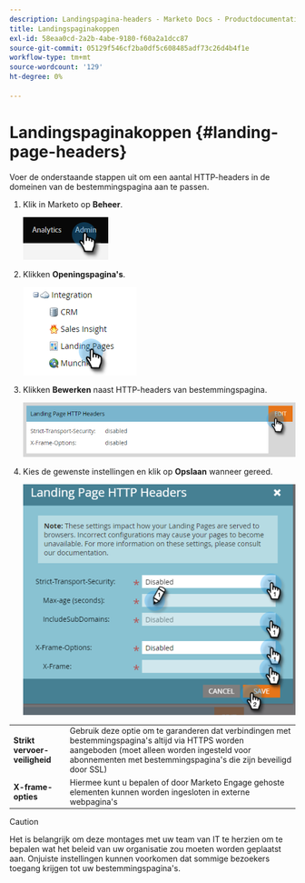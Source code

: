 ```yaml
---
description: Landingspagina-headers - Marketo Docs - Productdocumentatie
title: Landingspaginakoppen
exl-id: 58eaa0cd-2a2b-4abe-9180-f60a2a1dcc87
source-git-commit: 05129f546cf2ba0df5c608485adf73c26d4b4f1e
workflow-type: tm+mt
source-wordcount: '129'
ht-degree: 0%

---
```


# Landingspaginakoppen {#landing-page-headers}

Voer de onderstaande stappen uit om een aantal HTTP-headers in de domeinen van de bestemmingspagina aan te passen.

1. Klik in Marketo op **Beheer**.

   ![](assets/landing-page-headers-1.png)

1. Klikken **Openingspagina&#39;s**.

   ![](assets/landing-page-headers-2.png)

1. Klikken **Bewerken** naast HTTP-headers van bestemmingspagina.

   ![](assets/landing-page-headers-3.png)

1. Kies de gewenste instellingen en klik op **Opslaan** wanneer gereed.

   ![](assets/landing-page-headers-4.png)

<table>
 <tr>
  <td><strong>Strikt vervoer-veiligheid</strong></td>
  <td>Gebruik deze optie om te garanderen dat verbindingen met bestemmingspagina's altijd via HTTPS worden aangeboden (moet alleen worden ingesteld voor abonnementen met bestemmingspagina's die zijn beveiligd door SSL)</td>
 </tr>
 <tr>
  <td><strong>X-frame-opties</strong></td>
  <td>Hiermee kunt u bepalen of door Marketo Engage gehoste elementen kunnen worden ingesloten in externe webpagina's</td>
 </tr>
</table>

>[!CAUTION]
>
>Het is belangrijk om deze montages met uw team van IT te herzien om te bepalen wat het beleid van uw organisatie zou moeten worden geplaatst aan. Onjuiste instellingen kunnen voorkomen dat sommige bezoekers toegang krijgen tot uw bestemmingspagina&#39;s.
